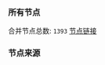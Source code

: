 ### 所有节点
合并节点总数: `1393`
[节点链接](https://raw.githubusercontent.com/rzhy1/11/master/sub/sub_merge_base64.txt)

### 节点来源